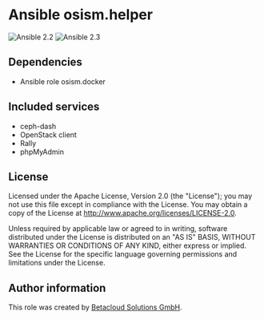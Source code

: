 # Ansible osism.helper

![Ansible 2.2](https://img.shields.io/badge/Ansible-2.2-green.png?style=flat)
![Ansible 2.3](https://img.shields.io/badge/Ansible-2.3-green.png?style=flat)

Dependencies
------------

* Ansible role osism.docker

Included services
-----------------

* ceph-dash
* OpenStack client
* Rally
* phpMyAdmin

License
-------

Licensed under the Apache License, Version 2.0 (the "License");
you may not use this file except in compliance with the License.
You may obtain a copy of the License at http://www.apache.org/licenses/LICENSE-2.0.

Unless required by applicable law or agreed to in writing, software
distributed under the License is distributed on an "AS IS" BASIS,
WITHOUT WARRANTIES OR CONDITIONS OF ANY KIND, either express or implied.
See the License for the specific language governing permissions and
limitations under the License.

Author information
------------------

This role was created by [Betacloud Solutions GmbH](https://betacloud-solutions.de).
